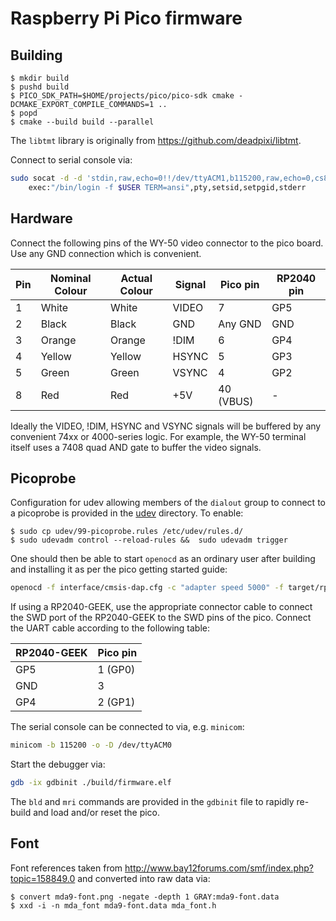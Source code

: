 # Raspberry Pi Pico firmware

## Building

```console
$ mkdir build
$ pushd build
$ PICO_SDK_PATH=$HOME/projects/pico/pico-sdk cmake -DCMAKE_EXPORT_COMPILE_COMMANDS=1 ..
$ popd
$ cmake --build build --parallel
```

The `libtmt` library is originally from https://github.com/deadpixi/libtmt.

Connect to serial console via:

```sh
sudo socat -d -d 'stdin,raw,echo=0!!/dev/ttyACM1,b115200,raw,echo=0,cs8' \
    exec:"/bin/login -f $USER TERM=ansi",pty,setsid,setpgid,stderr
```

## Hardware

Connect the following pins of the WY-50 video connector to the pico board. Use any GND connection
which is convenient.

| Pin | Nominal Colour | Actual Colour | Signal | Pico pin  | RP2040 pin |
| --- | -------------- | ------------- | ------ | --------- | ---------- |
| 1   | White          | White         | VIDEO  | 7         | GP5        |
| 2   | Black          | Black         | GND    | Any GND   | GND        |
| 3   | Orange         | Orange        | !DIM   | 6         | GP4        |
| 4   | Yellow         | Yellow        | HSYNC  | 5         | GP3        |
| 5   | Green          | Green         | VSYNC  | 4         | GP2        |
| 8   | Red            | Red           | +5V    | 40 (VBUS) | -          |

Ideally the VIDEO, !DIM, HSYNC and VSYNC signals will be buffered by any convenient 74xx or
4000-series logic. For example, the WY-50 terminal itself uses a 7408 quad AND gate to buffer the
video signals.

## Picoprobe

Configuration for udev allowing members of the `dialout` group to connect to a picoprobe is provided
in the [udev](./udev/) directory. To enable:

```console
$ sudo cp udev/99-picoprobe.rules /etc/udev/rules.d/
$ sudo udevadm control --reload-rules &&  sudo udevadm trigger
```

One should then be able to start `openocd` as an ordinary user after building and installing it as
per the pico getting started guide:

```sh
openocd -f interface/cmsis-dap.cfg -c "adapter speed 5000" -f target/rp2040.cfg -s tcl
```

If using a RP2040-GEEK, use the appropriate connector cable to connect the SWD port of the
RP2040-GEEK to the SWD pins of the pico. Connect the UART cable according to the following table:

| RP2040-GEEK | Pico pin |
| ----------- | -------- |
| GP5         | 1 (GP0)  |
| GND         | 3        |
| GP4         | 2 (GP1)  |

The serial console can be connected to via, e.g. `minicom`:

```sh
minicom -b 115200 -o -D /dev/ttyACM0
```

Start the debugger via:

```sh
gdb -ix gdbinit ./build/firmware.elf
```

The `bld` and `mri` commands are provided in the `gdbinit` file to rapidly re-build and load and/or
reset the pico.

## Font

Font references taken from http://www.bay12forums.com/smf/index.php?topic=158849.0 and converted
into raw data via:

```console
$ convert mda9-font.png -negate -depth 1 GRAY:mda9-font.data
$ xxd -i -n mda_font mda9-font.data mda_font.h
```

